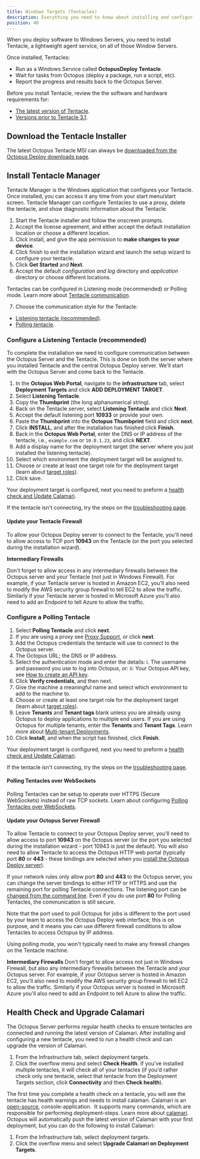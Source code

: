 ```yaml
---
title: Windows Targets (Tentacles)
description: Everything you need to know about installing and configuring Octopus Tentacles on Windows targets for use with your deployments.
position: 40
---
```


When you deploy software to Windows Servers, you need to install Tentacle, a lightweight agent service, on all of those Window Servers.

Once installed, Tentacles:

- Run as a Windows Service called **OctopusDeploy Tentacle**.
- Wait for tasks from Octopus (deploy a package, run a script, etc).
- Report the progress and results back to the Octopus Server.

Before you install Tentacle, review the the software and hardware requirements for:

- [The latest version of Tentacle](/docs/infrastructure/windows-targets/requirements.md).
- [Versions prior to Tentacle 3.1](/docs/infrastructure/windows-targets/legacy-requirements.md).

## Download the Tentacle Installer

The latest Octopus Tentacle MSI can always be [downloaded from the Octopus Deploy downloads page](https://octopus.com/downloads).

## Install Tentacle Manager

Tentacle Manager is the Windows application that configures your Tentacle. Once installed, you can access it any time from your start menu/start screen. Tentacle Manager can configure Tentacles to use a proxy, delete the tentacle, and show diagnostic information about the Tentacle.

1. Start the Tentacle installer and follow the onscreen prompts.
2. Accept the license agreement, and either accept the default installation location or choose a different location.
3. Click install, and give the app permission to **make changes to your device**.
4. Click finish to exit the installation wizard and launch the setup wizard to configure your tentacle.
5. Click **Get Started** and **Next**.
6. Accept the default *configuration and log* directory and *application* directory or choose different locations.

Tentacles can be configured in Listening mode (recommended) or Polling mode. Learn more about [Tentacle communication](/docs/infrastructure/windows-targets/tentacle-communication.md).

7. Choose the communication style for the Tentacle:
  - [Listening tentacle (recommended)](/docs/infrastructure/windows-targets/index.md#configure-a-listening-tentacle-recommended).
  - [Polling tentacle](/docs/infrastructure/windows-targets/index.md#configure-a-polling-tentacle).

### Configure a Listening Tentacle (recommended)

To complete the installation we need to configure communication between the Octopus Server and the Tentacle. This is done on both the server where you installed Tentacle and the central Octopus Deploy server. We'll start with the Octopus Server and come back to the Tentacle.

1. In the **Octopus Web Portal**, navigate to the **infrastructure** tab, select **Deployment Targets** and click **ADD DEPLOYMENT TARGET**.
1. Select **Listening Tentacle**.
1. Copy the **Thumbprint** (the long alphanumerical string).
1. Back on the Tentacle server, select **Listening Tentacle** and click **Next**.
1. Accept the default listening port **10933** or provide your own.
1. Paste the **Thumbprint** into the **Octopus Thumbprint** field and click **next**.
1. Click **INSTALL**, and after the installation has finished click **Finish**.
1. Back in the **Octopus Web Portal**, enter the DNS or IP address of the tentacle, i.e., `example.com` or `10.0.1.23`, and click **NEXT**.
1. Add a display name for the deployment target (the server where you just installed the listening tentacle).
1. Select which environment the deployment target will be assigned to.
1. Choose or create at least one target role for the deployment target (learn about [target roles](/docs/infrastructure/target-roles/index.md)).
1. Click save.

Your deployment target is configured, next you need to preform a [health check and Update Calamari](/docs/infrastructure/windows-targets/index.md#health-check-and-upgrade-calamari).

If the tentacle isn't connecting, try the steps on the [troubleshooting page](/docs/infrastructure/windows-targets/troubleshooting-listening-tentacles.md).

#### Update your Tentacle Firewall

To allow your Octopus Deploy server to connect to the Tentacle, you'll need to allow access to TCP port **10943** on the Tentacle (or the port you selected during the installation wizard).

**Intermediary Firewalls**

Don't forget to allow access in any intermediary firewalls between the Octopus server and your Tentacle (not just in Windows Firewall). For example, if your Tentacle server is hosted in Amazon EC2, you'll also need to modify the AWS security group firewall to tell EC2 to allow the traffic. Similarly if your Tentacle server is hosted in Microsoft Azure you'll also need to add an Endpoint to tell Azure to allow the traffic.

### Configure a Polling Tentacle

1. Select **Polling Tentacle** and click **next**.
1. If you are using a proxy see [Proxy Support](/docs/infrastructure/windows-targets/proxy-support.md), or click **next**.
1. Add the Octopus credentials the tentacle will use to connect to the Octopus server.
1. The Octopus URL; the DNS or IP address.
1. Select the authentication mode and enter the details:
  i. The username and password you use to log into Octopus, or:
  ii. Your Octopus API key, see [How to create an API key](/docs/api-integration/api/how-to-create-an-api-key.md).
1. Click **Verify credentials**, and then next.
1. Give the machine a meaningful name and select which environment to add to the machine to.
1. Choose or create at least one target role for the deployment target (learn about [target roles](/docs/infrastructure/target-roles/index.md)).
1. Leave **Tenants** and **Tenant tags** blank unless you are already using Octopus to deploy applications to multiple end users. If you are using Octopus for multiple tenants, enter the **Tenants** and **Tenant Tags**. Learn more about [Multi-tenant Deployments](/docs/deployment-patterns/multi-tenant-deployments/index.md).
1. Click **Install**, and when the script has finished, click **Finish**.

Your deployment target is configured, next you need to preform a  [health check and Update Calamari](/docs/infrastructure/windows-targets/index.md#health-check-and-upgrade-calamari).

If the tentacle isn't connecting, try the steps on the [troubleshooting page](/docs/infrastructure/windows-targets/troubleshooting-polling-tentacles.md).

#### Polling Tentacles over WebSockets

Polling Tentacles can be setup to operate over HTTPS (Secure WebSockets) instead of raw TCP sockets. Learn about configuring [Polling Tentacles over WebSockets](/docs/infrastructure/windows-targets/polling-tentacles-over-web-sockets.md).

#### Update your Octopus Server Firewall

To allow Tentacle to connect to your Octopus Deploy server, you'll need to allow access to port **10943** on the Octopus server (or the port you selected during the installation wizard - port 10943 is just the default). You will also need to allow Tentacle to access the Octopus HTTP web portal (typically port **80** or **443** - these bindings are selected when you [install the Octopus Deploy server](/docs/installation/index.md)).

If your network rules only allow port **80** and **443** to the Octopus server, you can change the server bindings to either HTTP or HTTPS and
use the remaining port for polling Tentacle connections. The listening port can be [changed from the command line](/docs/administration/server-configuration-and-file-storage/index.md).
Even if you do use port **80** for Polling Tentacles, the communication is still secure.

Note that the port used to poll Octopus for jobs is different to the port used by your team to access the Octopus Deploy web interface;
this is on purpose, and it means you can use different firewall conditions to allow Tentacles to access Octopus by IP address.

Using polling mode, you won't typically need to make any firewall changes on the Tentacle machine.

**Intermediary Firewalls**
Don't forget to allow access not just in Windows Firewall, but also any intermediary firewalls between the Tentacle and your Octopus server. For example, if your Octopus server is hosted in Amazon EC2, you'll also need to modify the AWS security group firewall to tell EC2 to allow the traffic. Similarly if your Octopus server is hosted in Microsoft Azure you'll also need to add an Endpoint to tell Azure to allow the traffic.

## Health Check and Upgrade Calamari

The Octopus Server performs regular health checks to ensure tentacles are connected and running the latest version of Calamari. After installing and configuring a new tentacle, you need to run a health check and can upgrade the version of Calamari.

1. From the Infrastructure tab, select deployment targets.
2. Click the overflow menu and select **Check Health**. If you've installed multiple tentacles, it will check all of your tentacles (if you'd rather check only one tentacle, select that tentacle from the Deployment Targets section, click **Connectivity** and then **Check health**).

The first time you complete a health check on a tentacle, you will see the tentacle has health warnings and needs to install calamari.
Calamari is an [open-source](https://github.com/OctopusDeploy/Calamari), console-application.  It supports many commands, which are responsible for performing deployment-steps. Learn more about [calamari](/docs/api-integration/calamari.md). Octopus will automatically push the latest version of Calamari with your first deployment, but you can do the following to install Calamari:

1. From the Infrastructure tab, select deployment targets.
2. Click the overflow menu and select **Upgrade Calamari on Deployment Targets**.
